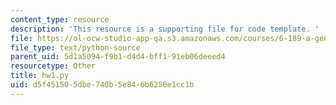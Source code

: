 ```yaml
---
content_type: resource
description: 'This resource is a supporting file for code template. '
file: https://ol-ocw-studio-app-qa.s3.amazonaws.com/courses/6-189-a-gentle-introduction-to-programming-using-python-january-iap-2011/d5f451505dbe740b5e846b6250e1cc1b_hw1.py
file_type: text/python-source
parent_uid: 5d1a5094-f9b1-d4d4-bff1-91eb06deeed4
resourcetype: Other
title: hw1.py
uid: d5f45150-5dbe-740b-5e84-6b6250e1cc1b
---
```

